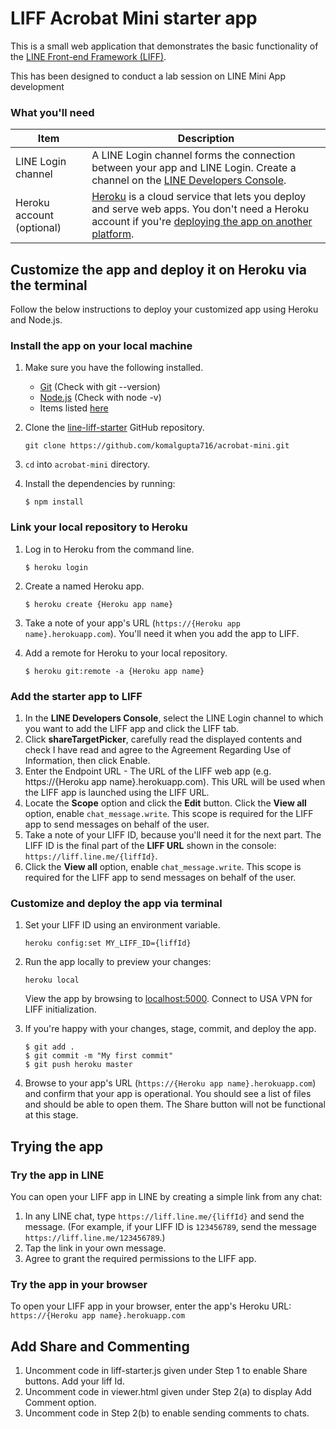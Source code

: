 # LIFF Acrobat Mini starter app

This is a small web application that demonstrates the basic functionality of the [LINE Front-end Framework (LIFF)](https://developers.line.biz/en/docs/liff/overview/).

This has been designed to conduct a lab session on LINE Mini App development

### What you'll need

| Item | Description |
| ---- | ----------- |
| LINE Login channel | A LINE Login channel forms the connection between your app and LINE Login. Create a channel on the [LINE Developers Console](https://developers.line.biz/console/register/messaging-api/channel/). |
| Heroku account (optional) | [Heroku](https://www.heroku.com) is a cloud service that lets you deploy and serve web apps. You don't need a Heroku account if you're [deploying the app on another platform](#deploy-the-app-using-any-other-server-platform). |


## Customize the app and deploy it on Heroku via the terminal

Follow the below instructions to deploy your customized app using Heroku and Node.js.

### Install the app on your local machine

1. Make sure you have the following installed.

    - [Git](https://git-scm.com/) (Check with git --version)
    - [Node.js](https://nodejs.org/en/) (Check with node -v)
    - Items listed [here](#what-youll-need)

2. Clone the [line-liff-starter](https://github.com/komalgupta716/acrobat-mini.git) GitHub repository.

    ```shell
    git clone https://github.com/komalgupta716/acrobat-mini.git
    ```
3. `cd` into `acrobat-mini` directory.

4. Install the dependencies by running:
    ```shell
    $ npm install
    ```

### Link your local repository to Heroku

1. Log in to Heroku from the command line.

    ```shell
    $ heroku login
    ```

2. Create a named Heroku app.

    ```shell
    $ heroku create {Heroku app name}
    ```

3. Take a note of your app's URL (`https://{Heroku app name}.herokuapp.com`). You'll need it when you add the app to LIFF.

4. Add a remote for Heroku to your local repository.

    ```shell
    $ heroku git:remote -a {Heroku app name}
    ```

### Add the starter app to LIFF

1. In the **LINE Developers Console**, select the LINE Login channel to which you want to add the LIFF app and click the LIFF tab.
2. Click **shareTargetPicker**, carefully read the displayed contents and check I have read and agree to the Agreement Regarding Use of Information, then click Enable.
3. Enter the Endpoint URL - The URL of the LIFF web app (e.g. https://{Heroku app name}.herokuapp.com). This URL will be used when the LIFF app is launched using the LIFF URL.
4. Locate the **Scope** option and click the **Edit** button. Click the **View all** option, enable `chat_message.write`. This scope is required for the LIFF app to send messages on behalf of the user.
5. Take a note of your LIFF ID, because you'll need it for the next part. The LIFF ID is the final part of the **LIFF URL** shown in the console: `https://liff.line.me/{liffId}`.
6. Click the **View all** option, enable `chat_message.write`. This scope is required for the LIFF app to send messages on behalf of the user.

### Customize and deploy the app via terminal

1. Set your LIFF ID using an environment variable.

    ```shell
    heroku config:set MY_LIFF_ID={liffId}
    ``` 

2. Run the app locally to preview your changes:

    ```shell
    heroku local
    ```
   View the app by browsing to [localhost:5000](http://localhost:5000/).
   Connect to USA VPN for LIFF initialization.

3. If you're happy with your changes, stage, commit, and deploy the app.

    ```shell
    $ git add .
    $ git commit -m "My first commit"
    $ git push heroku master
    ```
    
4. Browse to your app's URL (`https://{Heroku app name}.herokuapp.com`) and confirm that your app is operational. You should see a list of files and should be able to open them. The Share button will not be functional at this stage.


## Trying the app

### Try the app in LINE

You can open your LIFF app in LINE by creating a simple link from any chat:

1. In any LINE chat, type `https://liff.line.me/{liffId}` and send the message. (For example, if your LIFF ID is `123456789`, send the message `https://liff.line.me/123456789`.)
2. Tap the link in your own message.
3. Agree to grant the required permissions to the LIFF app.

### Try the app in your browser

To open your LIFF app in your browser, enter the app's Heroku URL: `https://{Heroku app name}.herokuapp.com`


## Add Share and Commenting 
1. Uncomment code in liff-starter.js given under Step 1 to enable Share buttons. Add your liff Id.
2. Uncomment code in viewer.html given under Step 2(a) to display Add Comment option.
3. Uncomment code in Step 2(b) to enable sending comments to chats.
